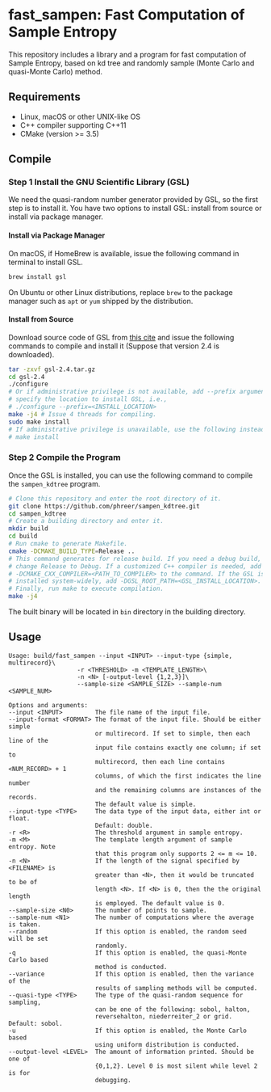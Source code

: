 # fast_sampen: Fast Computation of Sample Entropy

This repository includes a library and a program for fast computation of Sample Entropy, based on kd tree and randomly
sample (Monte Carlo and quasi-Monte Carlo) method.

## Requirements

- Linux, macOS or other UNIX-like OS
- C++ compiler supporting C++11
- CMake (version >= 3.5)

## Compile

### Step 1 Install the GNU Scientific Library (GSL)

We need the quasi-random number generator provided by GSL, so the first step is to install it. You have two options to
install GSL: install from source or install via package manager.

#### Install via Package Manager

On macOS, if HomeBrew is available, issue the following command in terminal to install GSL.

```bash
brew install gsl
```

On Ubuntu or other Linux distributions, replace `brew` to the package manager such as `apt` or `yum` shipped by the
distribution.

#### Install from Source

Download source code of GSL from [this cite](https://www.gnu.org/software/gsl/)
and issue the following commands to compile and install it (Suppose that version 2.4 is downloaded).

```bash
tar -zxvf gsl-2.4.tar.gz
cd gsl-2.4
./configure
# Or if administrative privilege is not available, add --prefix argument to 
# specify the location to install GSL, i.e., 
# ./configure --prefix=<INSTALL_LOCATION>
make -j4 # Issue 4 threads for compiling.
sudo make install
# If administrative privilege is unavailable, use the following instead:
# make install
```

### Step 2 Compile the Program

Once the GSL is installed, you can use the following command to compile the
`sampen_kdtree` program.

```bash
# Clone this repository and enter the root directory of it.
git clone https://github.com/phreer/sampen_kdtree.git
cd sampen_kdtree
# Create a building directory and enter it.
mkdir build
cd build
# Run cmake to generate Makefile.
cmake -DCMAKE_BUILD_TYPE=Release ..
# This command generates for release build. If you need a debug build, just
# change Release to Debug. If a customized C++ compiler is needed, add argument 
# -DCMAKE_CXX_COMPILER=<PATH_TO_COMPILER> to the command. If the GSL is not 
# installed system-widely, add -DGSL_ROOT_PATH=<GSL_INSTALL_LOCATION>.
# Finally, run make to execute compilation.
make -j4
```

The built binary will be located in `bin` directory in the building directory.

## Usage

```
Usage: build/fast_sampen --input <INPUT> --input-type {simple, multirecord}\
                   -r <THRESHOLD> -m <TEMPLATE_LENGTH>\
                   -n <N> [-output-level {1,2,3}]\
                   --sample-size <SAMPLE_SIZE> --sample-num <SAMPLE_NUM>

Options and arguments:
--input <INPUT>         The file name of the input file.
--input-format <FORMAT> The format of the input file. Should be either simple
                        or multirecord. If set to simple, then each line of the
                        input file contains exactly one column; if set to
                        multirecord, then each line contains <NUM_RECORD> + 1
                        columns, of which the first indicates the line number
                        and the remaining columns are instances of the records.
                        The default value is simple.
--input-type <TYPE>     The data type of the input data, either int or float.
                        Default: double.
-r <R>                  The threshold argument in sample entropy.
-m <M>                  The template length argument of sample entropy. Note
                        that this program only supports 2 <= m <= 10.
-n <N>                  If the length of the signal specified by <FILENAME> is
                        greater than <N>, then it would be truncated to be of
                        length <N>. If <N> is 0, then the the original length
                        is employed. The default value is 0.
--sample-size <N0>      The number of points to sample.
--sample-num <N1>       The number of computations where the average is taken.
--random                If this option is enabled, the random seed will be set
                        randomly.
-q                      If this option is enabled, the quasi-Monte Carlo based
                        method is conducted.
--variance              If this option is enabled, then the variance of the
                        results of sampling methods will be computed.
--quasi-type <TYPE>     The type of the quasi-random sequence for sampling,
                        can be one of the following: sobol, halton,
                        reversehalton, niederreiter_2 or grid. Default: sobol.
-u                      If this option is enabled, the Monte Carlo based
                        using uniform distribution is conducted.
--output-level <LEVEL>  The amount of information printed. Should be one of
                        {0,1,2}. Level 0 is most silent while level 2 is for
                        debugging.
```

